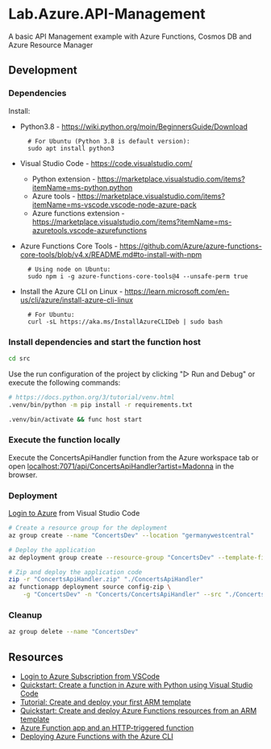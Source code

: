 # Lab.Azure.API-Management

A basic API Management example with Azure Functions, Cosmos DB and Azure Resource Manager


## Development

### Dependencies

Install:

* Python3.8 - https://wiki.python.org/moin/BeginnersGuide/Download

        # For Ubuntu (Python 3.8 is default version):
        sudo apt install python3

* Visual Studio Code - https://code.visualstudio.com/
  * Python extension - https://marketplace.visualstudio.com/items?itemName=ms-python.python
  * Azure tools - https://marketplace.visualstudio.com/items?itemName=ms-vscode.vscode-node-azure-pack
  * Azure functions extension - https://marketplace.visualstudio.com/items?itemName=ms-azuretools.vscode-azurefunctions
* Azure Functions Core Tools - https://github.com/Azure/azure-functions-core-tools/blob/v4.x/README.md#to-install-with-npm

        # Using node on Ubuntu:
        sudo npm i -g azure-functions-core-tools@4 --unsafe-perm true

* Install the Azure CLI on Linux - https://learn.microsoft.com/en-us/cli/azure/install-azure-cli-linux

        # For Ubuntu:
        curl -sL https://aka.ms/InstallAzureCLIDeb | sudo bash

### Install dependencies and start the function host

```sh
cd src
```

Use the run configuration of the project by clicking "▷ Run and Debug" or execute the following commands:

```sh
# https://docs.python.org/3/tutorial/venv.html
.venv/bin/python -m pip install -r requirements.txt
```

```sh
.venv/bin/activate && func host start
```

### Execute the function locally

Execute the ConcertsApiHandler function from the Azure workspace tab or open [localhost:7071/api/ConcertsApiHandler?artist=Madonna](http://localhost:7071/api/ConcertsApiHandler?artist=Madonna) in the browser.


### Deployment

[Login to Azure](https://rakesh-suryawanshi.medium.com/login-to-azure-subscription-from-vscode-988f82c9eee3) from Visual Studio Code

```sh
# Create a resource group for the deployment
az group create --name "ConcertsDev" --location "germanywestcentral"

# Deploy the application
az deployment group create --resource-group "ConcertsDev" --template-file "azuredeploy.jsonc"

# Zip and deploy the application code
zip -r "ConcertsApiHandler.zip" "./ConcertsApiHandler"
az functionapp deployment source config-zip \
	-g "ConcertsDev" -n "Concerts/ConcertsApiHandler" --src "./ConcertsApiHandler.zip"
```

### Cleanup

```sh
az group delete --name "ConcertsDev"
```


## Resources

* [Login to Azure Subscription from VSCode](https://rakesh-suryawanshi.medium.com/login-to-azure-subscription-from-vscode-988f82c9eee3)
* [Quickstart: Create a function in Azure with Python using Visual Studio Code](https://learn.microsoft.com/en-us/azure/azure-functions/create-first-function-vs-code-python?pivots=python-mode-configuration)
* [Tutorial: Create and deploy your first ARM template](https://learn.microsoft.com/en-us/azure/azure-resource-manager/templates/template-tutorial-create-first-template?tabs=azure-powershell)
* [Quickstart: Create and deploy Azure Functions resources from an ARM template](https://learn.microsoft.com/en-us/azure/azure-functions/functions-create-first-function-resource-manager?tabs=azure-cli)
* [Azure Function app and an HTTP-triggered function](https://github.com/Azure/azure-quickstart-templates/tree/master/quickstarts/microsoft.web/function-http-trigger)
* [Deploying Azure Functions with the Azure CLI](https://markheath.net/post/deploying-azure-functions-with-azure-cli)
